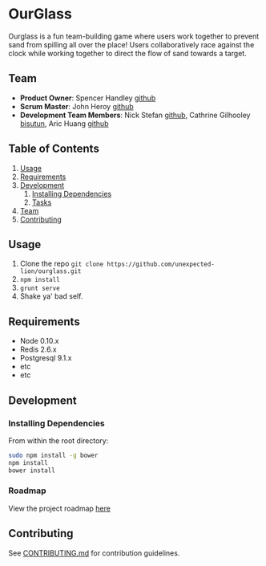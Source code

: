 # OurGlass

Ourglass is a fun team-building game where users work together to prevent sand from spilling all over the place! Users collaboratively race against the clock while working together to direct the flow of sand towards a target.

## Team

  - __Product Owner__: Spencer Handley [github](https://github.com/spencer48)
  - __Scrum Master__: John Heroy [github](https://github.com/johnheroy)
  - __Development Team Members__: Nick Stefan [github](https://github.com/nickstefan12), Cathrine Gilhooley [bisutun](https://github.com/bisutun), Aric Huang [github](https://github.com/concreted)

## Table of Contents

1. [Usage](#Usage)
1. [Requirements](#requirements)
1. [Development](#development)
    1. [Installing Dependencies](#installing-dependencies)
    1. [Tasks](#tasks)
1. [Team](#team)
1. [Contributing](#contributing)

## Usage
1. Clone the repo `git clone https://github.com/unexpected-lion/ourglass.git`
1. `npm install`
1. `grunt serve`
1. Shake ya' bad self. 

## Requirements

- Node 0.10.x
- Redis 2.6.x
- Postgresql 9.1.x
- etc
- etc

## Development

### Installing Dependencies

From within the root directory:

```sh
sudo npm install -g bower
npm install
bower install
```

### Roadmap

View the project roadmap [here](https://github.com/unexpected-lion/ourglass/issues)


## Contributing

See [CONTRIBUTING.md](CONTRIBUTING.md) for contribution guidelines.
